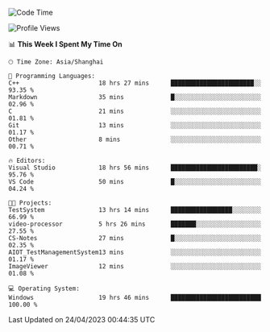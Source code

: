 <!--START_SECTION:waka-->
![Code Time](http://img.shields.io/badge/Code%20Time-882%20hrs%2041%20mins-blue)

![Profile Views](http://img.shields.io/badge/Profile%20Views-6-blue)

📊 **This Week I Spent My Time On** 

```text
🕑︎ Time Zone: Asia/Shanghai

💬 Programming Languages: 
C++                      18 hrs 27 mins      ███████████████████████░░   93.35 % 
Markdown                 35 mins             █░░░░░░░░░░░░░░░░░░░░░░░░   02.96 % 
C                        21 mins             ░░░░░░░░░░░░░░░░░░░░░░░░░   01.81 % 
Git                      13 mins             ░░░░░░░░░░░░░░░░░░░░░░░░░   01.17 % 
Other                    8 mins              ░░░░░░░░░░░░░░░░░░░░░░░░░   00.71 % 

🔥 Editors: 
Visual Studio            18 hrs 56 mins      ████████████████████████░   95.76 % 
VS Code                  50 mins             █░░░░░░░░░░░░░░░░░░░░░░░░   04.24 % 

🐱‍💻 Projects: 
TestSystem               13 hrs 14 mins      █████████████████░░░░░░░░   66.99 % 
video-processor          5 hrs 26 mins       ███████░░░░░░░░░░░░░░░░░░   27.55 % 
CS-Notes                 27 mins             █░░░░░░░░░░░░░░░░░░░░░░░░   02.35 % 
AIOT_TestManagementSystem13 mins             ░░░░░░░░░░░░░░░░░░░░░░░░░   01.17 % 
ImageViewer              12 mins             ░░░░░░░░░░░░░░░░░░░░░░░░░   01.08 % 

💻 Operating System: 
Windows                  19 hrs 46 mins      █████████████████████████   100.00 % 
```


 Last Updated on 24/04/2023 00:44:35 UTC
<!--END_SECTION:waka-->
